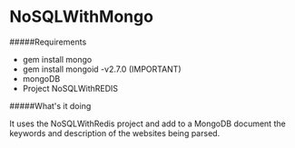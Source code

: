 # NoSQLWithMongo
 
#####Requirements

*    gem install mongo
*    gem install mongoid -v2.7.0 (IMPORTANT)
*    mongoDB
*    Project NoSQLWithREDIS


#####What's it doing

It uses the NoSQLWithRedis project and add to a MongoDB document the keywords and description of the websites being parsed.

